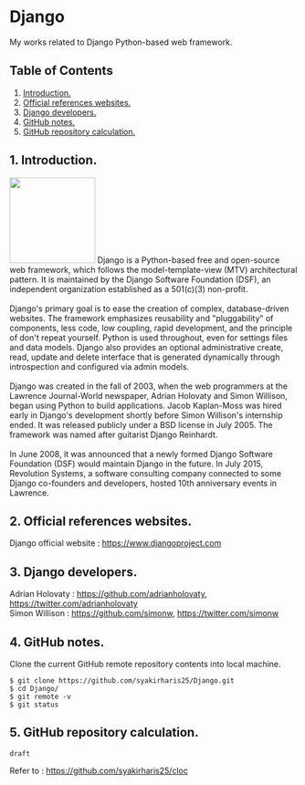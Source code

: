 # Django
My works related to Django Python-based web framework.

## Table of Contents
1. [Introduction.](#introduction)
2. [Official references websites.](#references)
3. [Django developers.](#developers)
4. [GitHub notes.](#github)
5. [GitHub repository calculation.](#calculation)

<a name="introduction"></a>
## 1. Introduction.
<img src="django.png" height="150"> 
Django is a Python-based free and open-source web framework, which follows the model-template-view (MTV) architectural pattern. It is maintained by the Django Software Foundation (DSF), an independent organization established as a 501(c)(3) non-profit.
<br /><br />
Django's primary goal is to ease the creation of complex, database-driven websites. The framework emphasizes reusability and "pluggability" of components, less code, low coupling, rapid development, and the principle of don't repeat yourself. Python is used throughout, even for settings files and data models. Django also provides an optional administrative create, read, update and delete interface that is generated dynamically through introspection and configured via admin models.
<br /><br />
Django was created in the fall of 2003, when the web programmers at the Lawrence Journal-World newspaper, Adrian Holovaty and Simon Willison, began using Python to build applications. Jacob Kaplan-Moss was hired early in Django's development shortly before Simon Willison's internship ended. It was released publicly under a BSD license in July 2005. The framework was named after guitarist Django Reinhardt.
<br /><br />
In June 2008, it was announced that a newly formed Django Software Foundation (DSF) would maintain Django in the future. In July 2015, Revolution Systems, a software consulting company connected to some Django co-founders and developers, hosted 10th anniversary events in Lawrence.

<a name="references"></a>
## 2. Official references websites. 
Django official website : https://www.djangoproject.com <br />

<a name="developers"></a>
## 3. Django developers.
Adrian Holovaty : https://github.com/adrianholovaty, https://twitter.com/adrianholovaty <br />
Simon Willison : https://github.com/simonw, https://twitter.com/simonw <br />

<a name="github"></a>
## 4. GitHub notes.
Clone the current GitHub remote repository contents into local machine.
```
$ git clone https://github.com/syakirharis25/Django.git
$ cd Django/
$ git remote -v
$ git status
```
<a name="calculation"></a>
## 5. GitHub repository calculation.
```
draft
```
Refer to : https://github.com/syakirharis25/cloc
